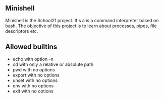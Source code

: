 ## Minishell
Minishell is the School21 project. It's a is a command interpreter based on bash. The objective of this project is to learn about processes, pipes, file descriptors etc.
## Allowed builtins
- echo with option -n
- cd with only a relative or absolute path
- pwd with no options
- export with no options
- unset with no options
- env with no options
- exit with no options
